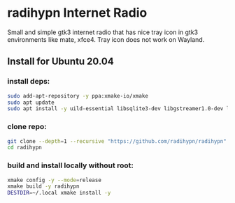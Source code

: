 # radihypn Internet Radio
Small and simple gtk3 internet radio that has nice tray icon in gtk3 environments like mate, xfce4. Tray icon does not work on Wayland.

## Install for Ubuntu 20.04

### install deps:

```bash
sudo add-apt-repository -y ppa:xmake-io/xmake
sudo apt update
sudo apt install -y uild-essential libsqlite3-dev libgstreamer1.0-dev libcurlpp-dev libgtk-3-dev libcurl4-openssl-dev pkg-config libgtkmm-3.0-dev meson cmake xmake git unzip
```

### clone repo:
```bash
git clone --depth=1 --recursive "https://github.com/radihypn/radihypn"
cd radihypn
```

### build and install locally without root:
```bash
xmake config -y --mode=release
xmake build -y radihypn
DESTDIR=~/.local xmake install -y
```
